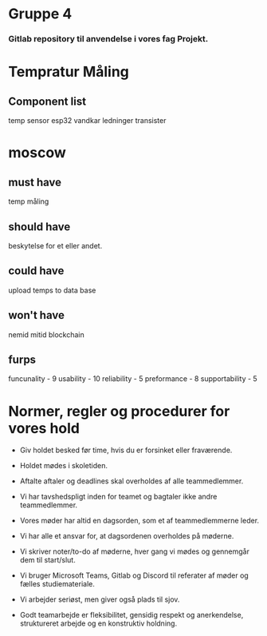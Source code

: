# Gruppe 4

### Gitlab repository til anvendelse i vores fag Projekt.
# Tempratur Måling

## Component list
temp sensor
esp32
vandkar
ledninger
transister


# moscow
## must have
temp måling


## should have
beskytelse for et eller andet.

## could have
upload temps to data base

## won't have
nemid
mitid
blockchain

## furps
funcunality - 9
usability - 10
reliability - 5
preformance - 8
supportability - 5



# Normer, regler og procedurer for vores hold
- Giv holdet besked før time, hvis du er forsinket eller fraværende.

- Holdet mødes i skoletiden.

- Aftalte aftaler og deadlines skal overholdes af alle teammedlemmer.

- Vi har tavshedspligt inden for teamet og bagtaler ikke andre teammedlemmer.

- Vores møder har altid en dagsorden, som et af teammedlemmerne leder.

- Vi har alle et ansvar for, at dagsordenen overholdes på møderne.

- Vi skriver noter/to-do af møderne, hver gang vi mødes og gennemgår dem til start/slut.

- Vi bruger Microsoft Teams, Gitlab og Discord til referater af møder og fælles studiemateriale.

- Vi arbejder seriøst, men giver også plads til sjov.

- Godt teamarbejde er fleksibilitet, gensidig respekt og anerkendelse, struktureret arbejde og en konstruktiv holdning.

